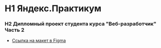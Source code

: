 # H1 **Яндекс.Практикум**
### H2 Дипломный проект студента курса "Веб-разработчик" Часть 2

* [Ссылка на макет в Figma](https://www.figma.com/file/6FMWkB94wE7KTkcCgUXtnC/light-1?type=design&node-id=1%3A2798&mode=dev)
